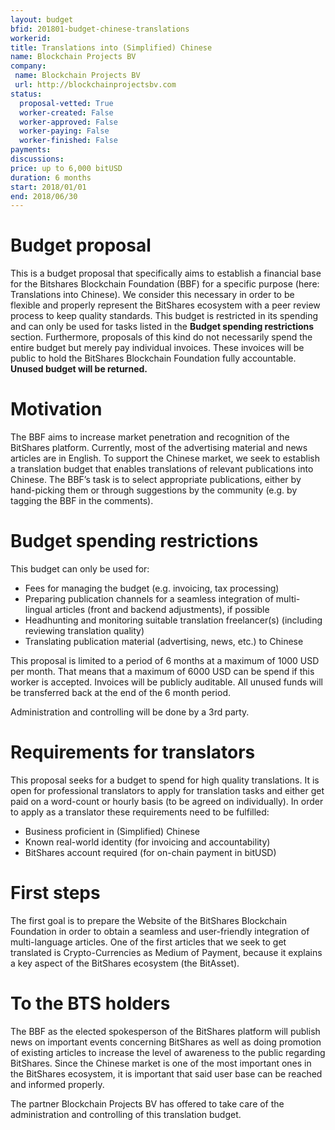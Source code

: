 ```yaml
---
layout: budget
bfid: 201801-budget-chinese-translations
workerid:
title: Translations into (Simplified) Chinese
name: Blockchain Projects BV
company:
 name: Blockchain Projects BV
 url: http://blockchainprojectsbv.com
status:
  proposal-vetted: True
  worker-created: False
  worker-approved: False
  worker-paying: False
  worker-finished: False
payments:
discussions:
price: up to 6,000 bitUSD
duration: 6 months
start: 2018/01/01
end: 2018/06/30
---
```


# Budget proposal

This is a budget proposal that specifically aims to establish a
financial base for the Bitshares Blockchain Foundation (BBF) for a
specific purpose (here: Translations into Chinese). We consider this
necessary in order to be flexible and properly represent the BitShares
ecosystem with a peer review process to keep quality standards. This
budget is restricted in its spending and can only be used for tasks
listed in the **Budget spending restrictions** section. Furthermore,
proposals of this kind do not necessarily spend the entire budget but
merely pay individual invoices. These invoices will be public to hold
the BitShares Blockchain Foundation fully accountable. **Unused budget
will be returned.**

# Motivation

The BBF aims to increase market penetration and recognition of the
BitShares platform. Currently, most of the advertising material and news
articles are in English. To support the Chinese market, we seek to
establish a translation budget that enables translations of relevant
publications into Chinese. The BBF’s task is to select appropriate
publications, either by hand-picking them or through suggestions by the
community (e.g. by tagging the BBF in the comments).

# Budget spending restrictions

This budget can only be used for:
* Fees for managing the budget (e.g. invoicing, tax processing)
* Preparing publication channels for a seamless integration of
  multi-lingual articles (front and backend adjustments), if possible
* Headhunting and monitoring suitable translation freelancer(s)
  (including reviewing translation quality)
* Translating publication material (advertising, news, etc.) to Chinese

This proposal is limited to a period of 6 months at a maximum of 1000
USD per month. That means that a maximum of 6000 USD can be spend if
this worker is accepted. Invoices will be publicly auditable. All unused
funds will be transferred back at the end of the 6 month period. 

Administration and controlling will be done by a 3rd party. 

# Requirements for translators

This proposal seeks for a budget to spend for high quality translations.
It is open for professional translators to apply for translation tasks
and either get paid on a word-count or hourly basis (to be agreed on
individually). In order to apply as a translator these requirements need
to be fulfilled:
* Business proficient in (Simplified) Chinese
* Known real-world identity (for invoicing and accountability)
* BitShares account required (for on-chain payment in bitUSD)

# First steps

The first goal is to prepare the Website of the BitShares Blockchain
Foundation  in order to obtain a seamless and user-friendly integration
of multi-language articles. One of the first articles that we seek to
get translated is Crypto-Currencies as Medium of Payment, because it
explains a key aspect of the BitShares ecosystem (the BitAsset).

# To the BTS holders

The BBF as the elected spokesperson of the BitShares platform will
publish news on important events concerning BitShares as well as doing
promotion of existing articles to increase the level of awareness to the
public regarding BitShares. Since the Chinese market is one of the most
important ones in the  BitShares ecosystem, it is important that said
user base can be reached and informed properly. 

The partner Blockchain Projects BV has offered to take care of the
administration and controlling of this translation budget.
